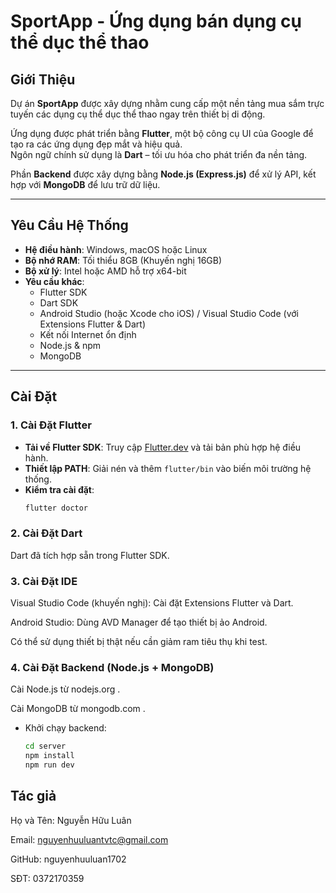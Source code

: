 #  SportApp - Ứng dụng bán dụng cụ thể dục thể thao  

##  Giới Thiệu  
Dự án **SportApp** được xây dựng nhằm cung cấp một nền tảng mua sắm trực tuyến các dụng cụ thể dục thể thao ngay trên thiết bị di động.  

Ứng dụng được phát triển bằng **Flutter**, một bộ công cụ UI của Google để tạo ra các ứng dụng đẹp mắt và hiệu quả.  
Ngôn ngữ chính sử dụng là **Dart** – tối ưu hóa cho phát triển đa nền tảng.  

Phần **Backend** được xây dựng bằng **Node.js (Express.js)** để xử lý API, kết hợp với **MongoDB** để lưu trữ dữ liệu.  

---

##  Yêu Cầu Hệ Thống  

- **Hệ điều hành**: Windows, macOS hoặc Linux  
- **Bộ nhớ RAM**: Tối thiểu 8GB (Khuyến nghị 16GB)  
- **Bộ xử lý**: Intel hoặc AMD hỗ trợ x64-bit  
- **Yêu cầu khác**:  
  - Flutter SDK  
  - Dart SDK  
  - Android Studio (hoặc Xcode cho iOS) / Visual Studio Code (với Extensions Flutter & Dart)  
  - Kết nối Internet ổn định  
  - Node.js & npm  
  - MongoDB  

---

##  Cài Đặt  

### 1. Cài Đặt Flutter  
- **Tải về Flutter SDK**: Truy cập [Flutter.dev](https://flutter.dev) và tải bản phù hợp hệ điều hành.  
- **Thiết lập PATH**: Giải nén và thêm `flutter/bin` vào biến môi trường hệ thống.  
- **Kiểm tra cài đặt**:  
  ```bash
  flutter doctor
### 2. Cài Đặt Dart
Dart đã tích hợp sẵn trong Flutter SDK.

### 3. Cài Đặt IDE

Visual Studio Code (khuyến nghị): Cài đặt Extensions Flutter và Dart.

Android Studio: Dùng AVD Manager để tạo thiết bị ảo Android.

Có thể sử dụng thiết bị thật nếu cần giảm ram tiêu thụ khi test.

### 4. Cài Đặt Backend (Node.js + MongoDB)

Cài Node.js từ nodejs.org
.

Cài MongoDB từ mongodb.com
.

- Khởi chạy backend:
  ```bash
  cd server
  npm install
  npm run dev

## Tác giả
Họ và Tên: Nguyễn Hữu Luân

Email: nguyenhuuluantvtc@gmail.com

GitHub: nguyenhuuluan1702

SĐT: 0372170359
